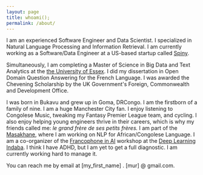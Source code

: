 ```yaml
---
layout: page
title: whoami();
permalink: /about/
---
```

I am an experienced Software Engineer and Data Scientist. I specialized in Natural Language Processing and Information Retrieval. I am currently working as a Software/Data Engineer at a US-based startup called <a href="https://spiny.ai">Spiny</a>.

Simultaneously, I am completing a Master of Science in Big Data and Text Analytics at the <a href="https://www.essex.ac.uk"> the University of Essex</a>. I did my dissertation in Open Domain Question Answering for the French Language. I was awarded the Chevening Scholarship by the UK Government's Foreign, Commonwealth and Development Office.

I was born in Bukavu and grew up in Goma, DRCongo. I am the firstborn of a family of nine. I am a huge Manchester City fan. I enjoy listening to Congolese Music, tweaking my Fantasy Premier League team, and cycling. I also enjoy helping young engineers thrive in their careers, which is why my friends called me: <em>le grand frère de ses petits frères.</em> I am part of the <a href="https://www.masakhane.io/">Masakhane</a>, where I am working on NLP for African/Congolese Language. I am a co-organizer of the <a href="https://francophone-ai-indaba.github.io/">Francophone in AI</a> workshop at the  <a href="https://deeplearningindaba.com">Deep Learning Indaba</a>. I think I have ADHD, but I am yet to get a full diagnostic. I am currently working hard to manage it.


You can reach me by email at [my_first_name] . [mur] @ gmail.com.

